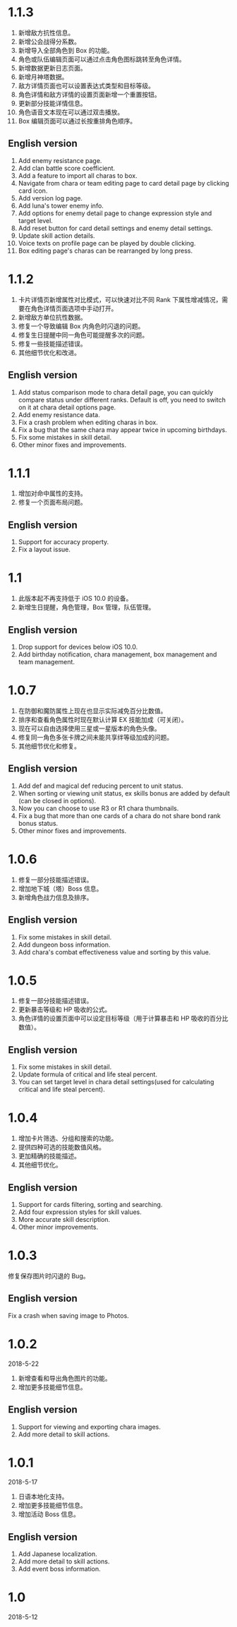 # 1.1.3

1. 新增敌方抗性信息。
2. 新增公会战得分系数。
3. 新增导入全部角色到 Box 的功能。
4. 角色或队伍编辑页面可以通过点击角色图标跳转至角色详情。
5. 新增数据更新日志页面。
6. 新增月神塔数据。
7. 敌方详情页面也可以设置表达式类型和目标等级。
8. 角色详情和敌方详情的设置页面新增一个重置按钮。
9. 更新部分技能详情信息。
10. 角色语音文本现在可以通过双击播放。
11. Box 编辑页面可以通过长按重排角色顺序。

## English version
1. Add enemy resistance page.
2. Add clan battle score coefficient.
3. Add a feature to import all charas to box.
4. Navigate from chara or team editing page to card detail page by clicking card icon.
5. Add version log page.
6. Add luna's tower enemy info.
7. Add options for enemy detail page to change expression style and target level.
8. Add reset button for card detail settings and enemy detail settings.
9. Update skill action details.
10. Voice texts on profile page can be played by double clicking.
11. Box editing page's charas can be rearranged by long press.

# 1.1.2

1. 卡片详情页新增属性对比模式，可以快速对比不同 Rank 下属性增减情况，需要在角色详情页面选项中手动打开。
2. 新增敌方单位抗性数据。
3. 修复一个导致编辑 Box 内角色时闪退的问题。
4. 修复生日提醒中同一角色可能提醒多次的问题。
5. 修复一些技能描述错误。
6. 其他细节优化和改进。

## English version
1. Add status comparison mode to chara detail page, you can quickly compare status under different ranks. Default is off, you need to switch on it at chara detail options page.
2. Add enemy resistance data.
3. Fix a crash problem when editing charas in box.
4. Fix a bug that the same chara may appear twice in upcoming birthdays.
5. Fix some mistakes in skill detail.
6. Other minor fixes and improvements.

# 1.1.1

1. 增加对命中属性的支持。
2. 修复一个页面布局问题。

## English version
1. Support for accuracy property.
2. Fix a layout issue.

# 1.1

1. 此版本起不再支持低于 iOS 10.0 的设备。
2. 新增生日提醒，角色管理，Box 管理，队伍管理。

## English version
1. Drop support for devices below iOS 10.0.
2. Add birthday notification, chara management, box management and team management.

# 1.0.7

1. 在防御和魔防属性上现在也显示实际减免百分比数值。
2. 排序和查看角色属性时现在默认计算 EX 技能加成（可关闭）。
3. 现在可以自由选择使用三星或一星版本的角色头像。
4. 修复同一角色多张卡牌之间未能共享绊等级加成的问题。
5. 其他细节优化和修复。

## English version
1. Add def and magical def reducing percent to unit status.
2. When sorting or viewing unit status, ex skills bonus are added by default (can be closed in options).
3. Now you can choose to use R3 or R1 chara thumbnails.
4. Fix a bug that more than one cards of a chara do not share bond rank bonus status.
5. Other minor fixes and improvements.

# 1.0.6

1. 修复一部分技能描述错误。
2. 增加地下城（塔）Boss 信息。
3. 新增角色战力信息及排序。

## English version
1. Fix some mistakes in skill detail.
2. Add dungeon boss information.
3. Add chara's combat effectiveness value and sorting by this value.

# 1.0.5

1. 修复一部分技能描述错误。
2. 更新暴击等级和 HP 吸收的公式。
3. 角色详情的设置页面中可以设定目标等级（用于计算暴击和 HP 吸收的百分比数值）。

## English version
1. Fix some mistakes in skill detail.
2. Update formula of critical and life steal percent.
3. You can set target level in chara detail settings(used for calculating critical and life steal percent).

# 1.0.4

1. 增加卡片筛选、分组和搜索的功能。
2. 提供四种可选的技能数值风格。
3. 更加精确的技能描述。
4. 其他细节优化。

## English version
1. Support for cards filtering, sorting and searching.
2. Add four expression styles for skill values.
3. More accurate skill description.
4. Other minor improvements.

# 1.0.3

修复保存图片时闪退的 Bug。

## English version
Fix a crash when saving image to Photos.

# 1.0.2
2018-5-22

1. 新增查看和导出角色图片的功能。
2. 增加更多技能细节信息。

## English version
1. Support for viewing and exporting chara images.
2. Add more detail to skill actions.

# 1.0.1
2018-5-17

1. 日语本地化支持。
2. 增加更多技能细节信息。
3. 增加活动 Boss 信息。

## English version
1. Add Japanese localization.
2. Add more detail to skill actions.
3. Add event boss information.

# 1.0
2018-5-12
